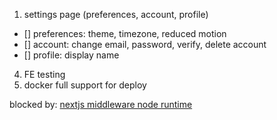 
1. settings  page (preferences, account, profile)
- [] preferences: theme, timezone, reduced motion
- [] account: change email, password, verify, delete account
- [] profile: display name

4. FE testing
5. docker full support for deploy

blocked by: [nextjs middleware node runtime](https://github.com/vercel/next.js/discussions/71727)